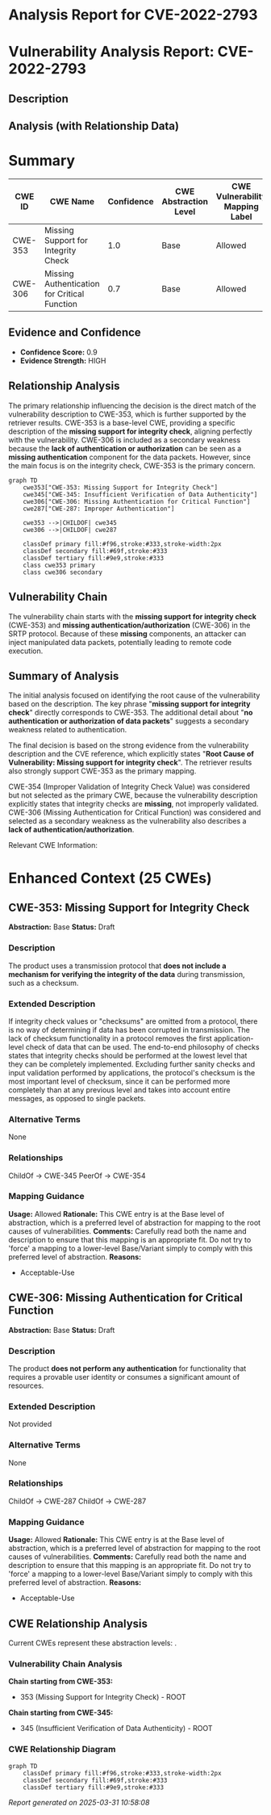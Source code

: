 # Analysis Report for CVE-2022-2793

# Vulnerability Analysis Report: CVE-2022-2793

## Description



## Analysis (with Relationship Data)

# Summary
| CWE ID | CWE Name | Confidence | CWE Abstraction Level | CWE Vulnerability Mapping Label | CWE-Vulnerability Mapping Notes |
|---|---|---|---|---|---|
| CWE-353 | Missing Support for Integrity Check | 1.0 | Base | Allowed | Primary CWE |
| CWE-306 | Missing Authentication for Critical Function | 0.7 | Base | Allowed | Secondary CWE |

## Evidence and Confidence

*   **Confidence Score:** 0.9
*   **Evidence Strength:** HIGH

## Relationship Analysis
The primary relationship influencing the decision is the direct match of the vulnerability description to CWE-353, which is further supported by the retriever results. CWE-353 is a base-level CWE, providing a specific description of the **missing support for integrity check**, aligning perfectly with the vulnerability. CWE-306 is included as a secondary weakness because the **lack of authentication or authorization** can be seen as a **missing authentication** component for the data packets. However, since the main focus is on the integrity check, CWE-353 is the primary concern.

```mermaid
graph TD
    cwe353["CWE-353: Missing Support for Integrity Check"]
    cwe345["CWE-345: Insufficient Verification of Data Authenticity"]
    cwe306["CWE-306: Missing Authentication for Critical Function"]
    cwe287["CWE-287: Improper Authentication"]

    cwe353 -->|CHILDOF| cwe345
    cwe306 -->|CHILDOF| cwe287
    
    classDef primary fill:#f96,stroke:#333,stroke-width:2px
    classDef secondary fill:#69f,stroke:#333
    classDef tertiary fill:#9e9,stroke:#333
    class cwe353 primary
    class cwe306 secondary
```

## Vulnerability Chain
The vulnerability chain starts with the **missing support for integrity check** (CWE-353) and **missing authentication/authorization** (CWE-306) in the SRTP protocol. Because of these **missing** components, an attacker can inject manipulated data packets, potentially leading to remote code execution.

## Summary of Analysis
The initial analysis focused on identifying the root cause of the vulnerability based on the description. The key phrase "**missing support for integrity check**" directly corresponds to CWE-353. The additional detail about "**no authentication or authorization of data packets**" suggests a secondary weakness related to authentication.

The final decision is based on the strong evidence from the vulnerability description and the CVE reference, which explicitly states "**Root Cause of Vulnerability: Missing support for integrity check**". The retriever results also strongly support CWE-353 as the primary mapping.

CWE-354 (Improper Validation of Integrity Check Value) was considered but not selected as the primary CWE, because the vulnerability description explicitly states that integrity checks are **missing**, not improperly validated.
CWE-306 (Missing Authentication for Critical Function) was considered and selected as a secondary weakness as the vulnerability also describes a **lack of authentication/authorization**.

Relevant CWE Information:

# Enhanced Context (25 CWEs)

## CWE-353: Missing Support for Integrity Check
**Abstraction:** Base
**Status:** Draft

### Description
The product uses a transmission protocol that **does not include a mechanism for verifying the integrity of the data** during transmission, such as a checksum.

### Extended Description
If integrity check values or "checksums" are omitted from a protocol, there is no way of determining if data has been corrupted in transmission. The lack of checksum functionality in a protocol removes the first application-level check of data that can be used. The end-to-end philosophy of checks states that integrity checks should be performed at the lowest level that they can be completely implemented. Excluding further sanity checks and input validation performed by applications, the protocol's checksum is the most important level of checksum, since it can be performed more completely than at any previous level and takes into account entire messages, as opposed to single packets.

### Alternative Terms
None

### Relationships
ChildOf -> CWE-345
PeerOf -> CWE-354

### Mapping Guidance
**Usage:** Allowed
**Rationale:** This CWE entry is at the Base level of abstraction, which is a preferred level of abstraction for mapping to the root causes of vulnerabilities.
**Comments:** Carefully read both the name and description to ensure that this mapping is an appropriate fit. Do not try to 'force' a mapping to a lower-level Base/Variant simply to comply with this preferred level of abstraction.
**Reasons:**
- Acceptable-Use

## CWE-306: Missing Authentication for Critical Function
**Abstraction:** Base
**Status:** Draft

### Description
The product **does not perform any authentication** for functionality that requires a provable user identity or consumes a significant amount of resources.

### Extended Description
Not provided

### Alternative Terms
None

### Relationships
ChildOf -> CWE-287
ChildOf -> CWE-287

### Mapping Guidance
**Usage:** Allowed
**Rationale:** This CWE entry is at the Base level of abstraction, which is a preferred level of abstraction for mapping to the root causes of vulnerabilities.
**Comments:** Carefully read both the name and description to ensure that this mapping is an appropriate fit. Do not try to 'force' a mapping to a lower-level Base/Variant simply to comply with this preferred level of abstraction.
**Reasons:**
- Acceptable-Use


## CWE Relationship Analysis

Current CWEs represent these abstraction levels: .


### Vulnerability Chain Analysis

**Chain starting from CWE-353:**
- 353 (Missing Support for Integrity Check) - ROOT


**Chain starting from CWE-345:**
- 345 (Insufficient Verification of Data Authenticity) - ROOT



### CWE Relationship Diagram

```mermaid
graph TD
    classDef primary fill:#f96,stroke:#333,stroke-width:2px
    classDef secondary fill:#69f,stroke:#333
    classDef tertiary fill:#9e9,stroke:#333
```



*Report generated on 2025-03-31 10:58:08*
